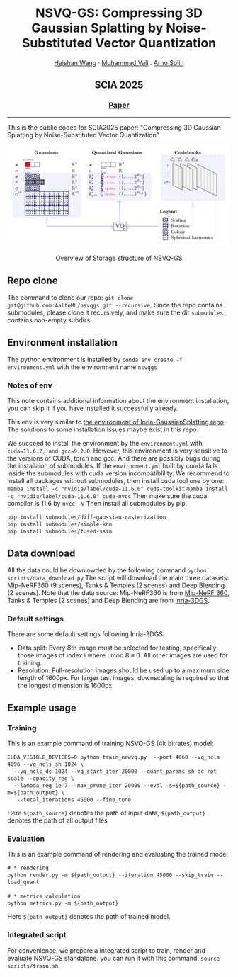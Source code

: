 <div align="center">

  # <strong>NSVQ-GS</strong>: Compressing 3D Gaussian Splatting by Noise-Substituted Vector Quantization

  <p align="center">
    <a href="https://haishan-wang.github.io">Haishan Wang</a> ·
    <a href="https://research.aalto.fi/en/persons/mohammad-hassan-vali">Mohammad Vali</a> .
    <a href="https://users.aalto.fi/~asolin/">Arno Solin</a>
  </p>

  <h2 align="center">SCIA 2025</h2>

  <h3>
    <a href="https://arxiv.org/abs/2504.03059">Paper</a> 
  </h3>

</div>

---

This is the public codes for SCIA2025 paper: "Compressing 3D Gaussian Splatting by Noise-Substituted Vector Quantization"

<div align="center">
  <img src="assets/structure.png" alt="structure" />
  <p> Overview of Storage structure of NSVQ-GS </p>
</div>

## Repo clone
The command to clone our repo: `git clone git@github.com:AaltoML/nsvqgs.git --recursive`.
Since the repo contains submodules, please clone it recursively, and make sure the dir `submodules` contains non-empty subdirs

## Environment installation
The python environment is installed by 
`conda env create -f environment.yml` with the environment name `nsvqgs`

### Notes of env 
This note contains additional information about the environment installation, you can skip it if you have installed it successfully already.

This env is very similar to [the environment of Inria-GaussianSplatting repo](https://github.com/graphdeco-inria/gaussian-splatting/blob/main/environment.yml). The solutions to some installation issues maybe exist in this repo.

We succeed to install the environment by the `environment.yml` with `cuda=11.6.2, and gcc=9.2.0`. However, this environment is very sensitive to the versions of CUDA, torch and gcc. And there are possibly bugs during the installaion of submodules. If the `environment.yml` built by conda fails inside the submodules with cuda version incompatiblility. We recommend to install all packages without submodules, then install cuda tool one by one:
`mamba install -c "nvidia/label/cuda-11.6.0" cuda-toolkit`
`mamba install -c "nvidia/label/cuda-11.6.0" cuda-nvcc`
Then make sure the cuda compiler is 11.6 by
`nvcc -V`
Then install all submodules by pip.
```
pip install submodules/diff-gaussian-rasterization
pip install submodules/simple-knn
pip install submodules/fused-ssim
```
## Data download 
All the data could be downlowded by the following command
```python scripts/data_download.py```
The script will download the main three datasets: Mip-NeRF360 (9 scenes), Tanks & Temples (2 scenes) and Deep Blending (2 scenes).
Note that the data source: Mip-NeRF360 is from [Mip-NeRF 360](https://jonbarron.info/mipnerf360/), Tanks & Temples (2 scenes) and Deep Blending are from [Inria-3DGS](https://repo-sam.inria.fr/fungraph/3d-gaussian-splatting/).

### Default settings
There are some default settings following Inria-3DGS:
- Data split: Every 8th image must be selected for testing, specifically those images of index i where i mod 8 ≡ 0. All other images are used for training.
- Resolution: Full-resolution images should be used up to a maximum side length of 1600px. For larger test images, downscaling is required so that the longest dimension is 1600px.

## Example usage
### Training 
This is an example command of training NSVQ-GS (4k bitrates) model:
```
CUDA_VISIBLE_DEVICES=0 python train_newvq.py  --port 4060 --vq_ncls 4096 --vq_ncls_sh 1024 \
  --vq_ncls_dc 1024 --vq_start_iter 20000 --quant_params sh dc rot scale --opacity_reg \
  --lambda_reg 1e-7 --max_prune_iter 20000 --eval -s=${path_source} -m=${path_output} \
   --total_iterations 45000 --fine_tune
```

Here `${path_source}` denotes the path of input data, `${path_output}` denotes the path of all output files

### Evaluation
This is an example command of rendering and evaluating the trained model
```
# * rendering
python render.py -m ${path_output} --iteration 45000 --skip_train --load_quant

# * metrics calculation
python metrics.py -m ${path_output}
```
Here `${path_output}` denotes the path of trained model.

### Integrated script
For convenience, we prepare a integrated script to train, render and evaluate NSVQ-GS standalone. you can run it with this command:
```source scripts/train.sh```